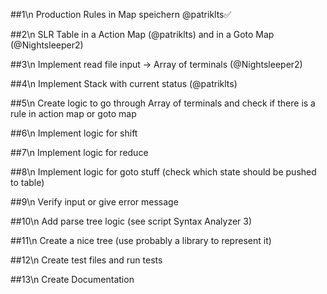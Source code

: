 ##1\n
Production Rules in Map speichern  @patriklts✅
 
##2\n
SLR Table in a Action Map (@patriklts) and in a Goto Map (@Nightsleeper2)

##3\n
Implement read file input -> Array of terminals (@Nightsleeper2)

##4\n 
Implement Stack with current status (@patriklts)

##5\n
Create logic to go through Array of terminals and check if there is a rule in action map or goto map

##6\n
Implement logic for shift 

##7\n
Implement logic for reduce

##8\n
Implement logic for goto stuff (check which state should be pushed to table)

##9\n 
Verify input or give error message

##10\n
Add parse tree logic (see script Syntax Analyzer 3)

##11\n
Create a nice tree (use probably a library to represent it)

##12\n 
Create test files and run tests

##13\n
Create Documentation